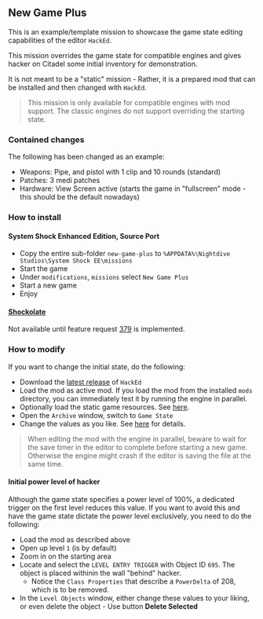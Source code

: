 ## New Game Plus

This is an example/template mission to showcase the game state editing capabilities of the editor `HackEd`.

This mission overrides the game state for compatible engines and gives hacker on Citadel some initial inventory for demonstration.

It is not meant to be a "static" mission - Rather, it is a prepared mod that can be installed and then changed with `HackEd`.

> This mission is only available for compatible engines with mod support. The classic engines do not support overriding the starting state.


### Contained changes

The following has been changed as an example:

* Weapons: Pipe, and pistol with 1 clip and 10 rounds (standard)
* Patches: 3 medi patches
* Hardware: View Screen active (starts the game in "fullscreen" mode - this should be the default nowadays)


### How to install

#### System Shock Enhanced Edition, Source Port

* Copy the entire sub-folder `new-game-plus` to `%APPDATA%\Nightdive Studios\System Shock EE\missions`
* Start the game
* Under `modifications`, `missions` select `New Game Plus`
* Start a new game
* Enjoy


#### [Shockolate](https://github.com/Interrupt/systemshock)

Not available until feature request [379](https://github.com/Interrupt/systemshock/issues/379) is implemented.


### How to modify

If you want to change the initial state, do the following:

* Download the [latest release](https://github.com/inkyblackness/hacked/releases) of `HackEd`
* Load the mod as active mod. If you load the mod from the installed `mods` directory, you can immediately test it by running the engine in parallel.
* Optionally load the static game resources. See [here](https://github.com/inkyblackness/hacked/wiki/Project#loading-original-resources).
* Open the `Archive` window, switch to `Game State`
* Change the values as you like. See [here](https://github.com/inkyblackness/hacked/wiki/Archive#game-state) for details.

> When editing the mod with the engine in parallel, beware to wait for the save timer in the editor to complete before starting a new game.
> Otherwise the engine might crash if the editor is saving the file at the same time.


#### Initial power level of hacker

Although the game state specifies a power level of 100%, a dedicated trigger on the first level reduces this value.
If you want to avoid this and have the game state dictate the power level exclusively, you need to do the following:

* Load the mod as described above
* Open up level `1` (is by default)
* Zoom in on the starting area
* Locate and select the `LEVEL ENTRY TRIGGER` with Object ID `695`. The object is placed withinin the wall "behind" hacker.
  * Notice the `Class Properties` that describe a `PowerDelta` of 208, which is to be removed.
* In the `Level Objects` window, either change these values to your liking, or even delete the object - Use button **Delete Selected** 

